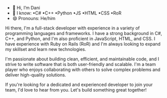 - 👋 Hi, I’m Dani
- 👀 I know: •C# •C++ •Python •JS •HTML •CSS •RoR
- 😄 Pronouns: He/him




 Hi there, I'm a full-stack developer with experience in a variety of programming languages and frameworks. I have a strong background in C#, C++, and Python, and I'm also proficient in JavaScript, HTML, and CSS. I have experience with Ruby on Rails (RoR) and I'm always looking to expand my skillset and learn new technologies.

I'm passionate about building clean, efficient, and maintainable code, and I strive to write software that is both user-friendly and scalable. I'm a team player who enjoys collaborating with others to solve complex problems and deliver high-quality solutions.

If you're looking for a dedicated and experienced developer to join your team, I'd love to hear from you. Let's build something great together!



<!---
JustDaniBTW/JustDaniBTW is a ✨ special ✨ repository because its `README.md` (this file) appears on your GitHub profile.
You can click the Preview link to take a look at your changes.
--->
